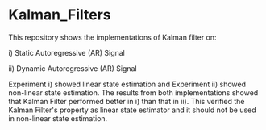 # Kalman_Filters
This repository shows the implementations of Kalman filter on:

i) Static Autoregressive (AR) Signal

ii) Dynamic Autoregressive (AR) Signal

Experiment i) showed linear state estimation and Experiment ii) showed non-linear state estimation. The results from both implementations showed that Kalman Filter performed better in i) than that in ii). This verified the Kalman Filter's property as linear state estimator and it should not be used in non-linear state estimation. 

